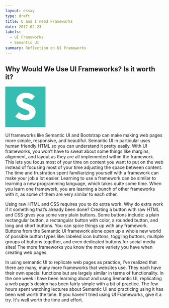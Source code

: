 ```yaml
---
layout: essay
type: draft
title: U and I need Frameworks
date: 2017-02-23
labels:
  - UI Frameworks
  - Semantic UI
summary: Reflection on UI Frameworks
---
```


## Why Would We Use UI Frameworks? Is it worth it?

<img class="ui small right floated image" src="../images/semantic-ui-logo.png">

UI frameworks like Semantic UI and Bootstrap can make making web pages more simple, responsive, and beautiful. Semantic UI in particular uses human friendly HTML so you can understand it pretty easily. With UI frameworks, you won’t have to sweat about some things like margins, alignment, and layout as they are all implemented within the framework. This lets you focus most of your time on content you want to put on the web instead of focusing most of your time adjusting the space between content. The time and frustration spent familiarizing yourself with a framework can make your job a lot easier. Learning to use a framework can be similar to learning a new programming language, which takes quite some time. When you learn one framework, you are learning a bunch of other frameworks with it, as some of them are very similar to each other.

Using raw HTML and CSS requires you to do extra work. Why do extra work if it something that’s already been done? Creating a button with raw HTML and CSS gives you some very plain buttons. Some buttons include: a plain rectangular button, a rectangular button with color, a rounded button, and long and short buttons. You can spice things up with any framework. Buttons from the Semantic UI framework alone open up a whole new world of possible button types like: labeled icon buttons, toggling buttons, multiple groups of buttons together, and even dedicated buttons for social media sites! The more frameworks you know the more variety you have when creating web pages.

In using semantic UI to replicate web pages as practice, I’ve realized that there are many, many more frameworks that websites use. They each have their own special functions but are largely similar in terms of functionality. In the one week I have been learning about and using Semantic UI, replicating a web page's design has been fairly simple with a bit of practice. The few hours spent watching lectures about Semantic UI and practicing using it has been well worth the time. If you haven't tried using UI Frameworks, give it a try. It's well worth the time and effort.
